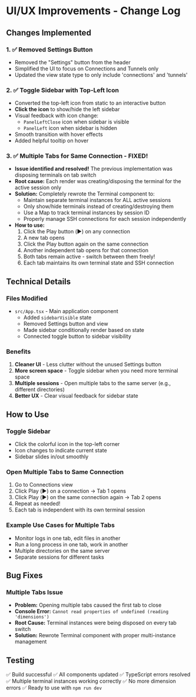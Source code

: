 # UI/UX Improvements - Change Log

## Changes Implemented

### 1. ✅ Removed Settings Button
- Removed the "Settings" button from the header
- Simplified the UI to focus on Connections and Tunnels only
- Updated the view state type to only include 'connections' and 'tunnels'

### 2. ✅ Toggle Sidebar with Top-Left Icon
- Converted the top-left icon from static to an interactive button
- **Click the icon** to show/hide the left sidebar
- Visual feedback with icon change:
  - `PanelLeftClose` icon when sidebar is visible
  - `PanelLeft` icon when sidebar is hidden
- Smooth transition with hover effects
- Added helpful tooltip on hover

### 3. ✅ Multiple Tabs for Same Connection - **FIXED!**
- **Issue identified and resolved!** The previous implementation was disposing terminals on tab switch
- **Root cause:** Each render was creating/disposing the terminal for the active session only
- **Solution:** Completely rewrote the Terminal component to:
  - Maintain separate terminal instances for ALL active sessions
  - Only show/hide terminals instead of creating/destroying them
  - Use a Map to track terminal instances by session ID
  - Properly manage SSH connections for each session independently
- **How to use:**
  1. Click the Play button (▶️) on any connection
  2. A new tab opens
  3. Click the Play button again on the same connection
  4. Another independent tab opens for that connection
  5. Both tabs remain active - switch between them freely!
  6. Each tab maintains its own terminal state and SSH connection

## Technical Details

### Files Modified
- `src/App.tsx` - Main application component
  - Added `sidebarVisible` state
  - Removed Settings button and view
  - Made sidebar conditionally render based on state
  - Connected toggle button to sidebar visibility

### Benefits
1. **Cleaner UI** - Less clutter without the unused Settings button
2. **More screen space** - Toggle sidebar when you need more terminal space
3. **Multiple sessions** - Open multiple tabs to the same server (e.g., different directories)
4. **Better UX** - Clear visual feedback for sidebar state

## How to Use

### Toggle Sidebar
- Click the colorful icon in the top-left corner
- Icon changes to indicate current state
- Sidebar slides in/out smoothly

### Open Multiple Tabs to Same Connection
1. Go to Connections view
2. Click Play (▶️) on a connection → Tab 1 opens
3. Click Play (▶️) on the same connection again → Tab 2 opens
4. Repeat as needed!
5. Each tab is independent with its own terminal session

### Example Use Cases for Multiple Tabs
- Monitor logs in one tab, edit files in another
- Run a long process in one tab, work in another
- Multiple directories on the same server
- Separate sessions for different tasks

## Bug Fixes

### Multiple Tabs Issue
- **Problem:** Opening multiple tabs caused the first tab to close
- **Console Error:** `Cannot read properties of undefined (reading 'dimensions')`
- **Root Cause:** Terminal instances were being disposed on every tab switch
- **Solution:** Rewrote Terminal component with proper multi-instance management

## Testing
✅ Build successful
✅ All components updated
✅ TypeScript errors resolved
✅ Multiple terminal instances working correctly
✅ No more dimension errors
✅ Ready to use with `npm run dev`
